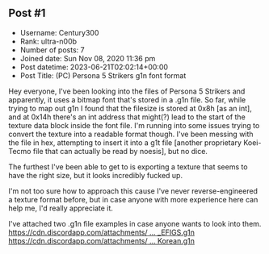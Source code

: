 ## Post #1
- Username: Century300
- Rank: ultra-n00b
- Number of posts: 7
- Joined date: Sun Nov 08, 2020 11:36 pm
- Post datetime: 2023-06-21T02:02:14+00:00
- Post Title: (PC) Persona 5 Strikers g1n font format

Hey everyone,
I've been looking into the files of Persona 5 Strikers and apparently, it uses a bitmap font that's stored in a .g1n file. 
So far, while trying to map out g1n I found that the filesize is stored at 0x8h [as an int], and at 0x14h there's an int address that might(?) lead to the start of the texture data block inside the font file. 
I'm running into some issues trying to convert the texture into a readable format though. I've been messing with the file in hex, attempting to insert it into a g1t file [another proprietary Koei-Tecmo file that can actually be read by noesis], but no dice.

The furthest I've been able to get to is exporting a texture that seems to have the right size, but it looks incredibly fucked up.


I'm not too sure how to approach this cause I've never reverse-engineered a texture format before, but in case anyone with more experience here can help me, I'd really appreciate it.

I've attached two .g1n file examples in case anyone wants to look into them.
[https://cdn.discordapp.com/attachments/ ... _EFIGS.g1n](https://cdn.discordapp.com/attachments/744088482317860945/1120896333868445776/49071c1a_EFIGS.g1n)
[https://cdn.discordapp.com/attachments/ ... Korean.g1n](https://cdn.discordapp.com/attachments/744088482317860945/1120896334174617670/87e9cabf_Korean.g1n)
